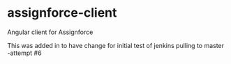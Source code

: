 # assignforce-client
Angular client for Assignforce

This was added in to have change for initial test of jenkins pulling to master -attempt #6

